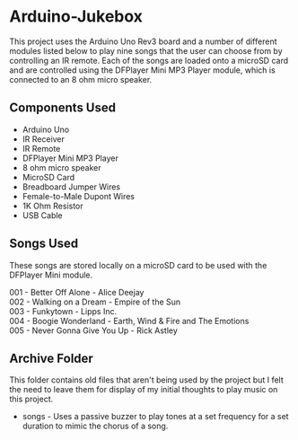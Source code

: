 # Arduino-Jukebox
This project uses the Arduino Uno Rev3 board and a number of different modules listed below to play nine songs that the user can choose from by controlling an IR remote.
Each of the songs are loaded onto a microSD card and are controlled using the DFPlayer Mini MP3 Player module, which is connected to an 8 ohm micro speaker.

## Components Used
- Arduino Uno
- IR Receiver
- IR Remote
- DFPlayer Mini MP3 Player
- 8 ohm micro speaker
- MicroSD Card
- Breadboard Jumper Wires
- Female-to-Male Dupont Wires
- 1K Ohm Resistor
- USB Cable

## Songs Used
These songs are stored locally on a microSD card to be used with the DFPlayer Mini module.

001 - Better Off Alone - Alice Deejay <br>
002 - Walking on a Dream - Empire of the Sun <br>
003 - Funkytown - Lipps Inc. <br>
004 - Boogie Wonderland - Earth, Wind & Fire and The Emotions <br>
005 - Never Gonna Give You Up - Rick Astley <br>

## Archive Folder

This folder contains old files that aren't being used by the project but I felt the need to leave them for display of my initial thoughts to play music on this project.

- songs - Uses a passive buzzer to play tones at a set frequency for a set duration to mimic the chorus of a song.

